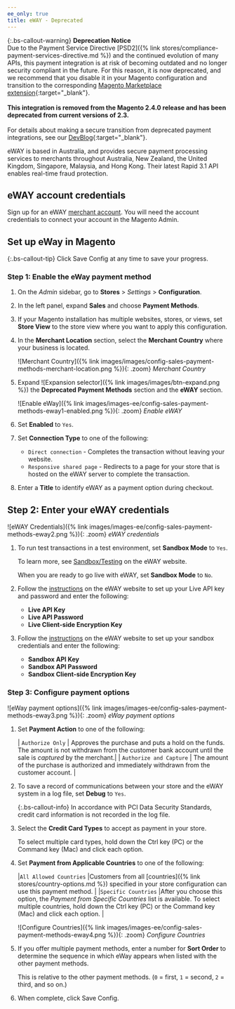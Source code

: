 ```yaml
---
ee_only: true
title: eWAY - Deprecated
---
```


{:.bs-callout-warning}
**Deprecation Notice** <br/>
Due to the Payment Service Directive [PSD2]({% link stores/compliance-payment-services-directive.md %}) and the continued evolution of many APIs, this payment integration is at risk of becoming outdated and no longer security compliant in the future. For this reason, it is now deprecated, and we recommend that you disable it in your Magento configuration and transition to the corresponding [Magento Marketplace extension](https://marketplace.magento.com/catalogsearch/result/?q=eway){:target="_blank"}.<br/><br/>
**This integration is removed from the Magento 2.4.0 release and has been deprecated from current versions of 2.3.**<br/><br/>
For details about making a secure transition from deprecated payment integrations, see our [DevBlog](https://community.magento.com/t5/Magento-DevBlog/bg-p/devblog){:target="_blank"}.

eWAY is based in Australia, and provides secure payment processing services to merchants throughout Australia, New Zealand, the United Kingdom, Singapore, Malaysia, and Hong Kong. Their latest Rapid 3.1 API enables real-time fraud protection.

## eWAY account credentials

Sign up for an eWAY [merchant account][1]. You will need the account credentials to connect your account in the Magento Admin.

## Set up eWay in Magento

{:.bs-callout-tip}
Click <span class="btn">Save Config</span> at any time to save your progress.

### Step 1: Enable the eWay payment method

1. On the _Admin_ sidebar, go to **Stores** > _Settings_ > **Configuration**.

1. In the left panel, expand **Sales** and choose **Payment Methods**.

1. If your Magento installation has multiple websites, stores, or views, set **Store View** to the store view where you want to apply this configuration.

1. In the **Merchant Location** section, select the **Merchant Country** where your business is located.

   ![Merchant Country]({% link images/images/config-sales-payment-methods-merchant-location.png %}){: .zoom}
   _Merchant Country_

1. Expand ![Expansion selector]({% link images/images/btn-expand.png %}) the **Deprecated Payment Methods** section and the **eWAY** section.

   ![Enable eWay]({% link images/images-ee/config-sales-payment-methods-eway1-enabled.png %}){: .zoom}
   _Enable eWAY_

1. Set **Enabled** to `Yes`.

1. Set **Connection Type** to one of the following:

   - `Direct connection` - Completes the transaction without leaving your website.
   - `Responsive shared page` - Redirects to a page for your store that is hosted on the eWAY server to complete the transaction.

1. Enter a **Title** to identify eWAY as a payment option during checkout.

## Step 2: Enter your eWAY credentials

![eWAY Credentials]({% link images/images-ee/config-sales-payment-methods-eway2.png %}){: .zoom}
_eWAY credentials_

1. To run test transactions in a test environment, set **Sandbox Mode** to `Yes`.

   To learn more, see [Sandbox/Testing][2] on the eWAY website.

   When you are ready to go live with eWAY, set **Sandbox Mode** to `No`.

1. Follow the [instructions][3] on the eWAY website to set up your Live API key and password and enter the following:

   - **Live API Key**
   - **Live API Password**
   - **Live Client-side Encryption Key**

1. Follow the [instructions][4] on the eWAY website to set up your sandbox credentials and enter the following:

   - **Sandbox API Key**
   - **Sandbox API Password**
   - **Sandbox Client-side Encryption Key**

### Step 3: Configure payment options

![eWay payment options]({% link images/images-ee/config-sales-payment-methods-eway3.png %}){: .zoom}
_eWay payment options_

1. Set **Payment Action** to one of the following:

   | `Authorize Only` | Approves the purchase and puts a hold on the funds. The amount is not withdrawn from the customer bank account until the sale is _captured_ by the merchant.|
   | `Authorize and Capture` | The amount of the purchase is authorized and immediately withdrawn from the customer account. |

1. To save a record of communications between your store and the eWAY system in a log file, set **Debug** to `Yes`.

   {:.bs-callout-info}
   In accordance with PCI Data Security Standards, credit card information is not recorded in the log file.

1. Select the **Credit Card Types** to accept as payment in your store.

   To select multiple card types, hold down the Ctrl key (PC) or the Command key (Mac) and click each option.

1. Set **Payment from Applicable Countries** to one of the following:

   |`All Allowed Countries` |Customers from all [countries]({% link stores/country-options.md %}) specified in your store configuration can use this payment method. |
   |`Specific Countries` |After you choose this option, the _Payment from Specific Countries_ list is available. To select multiple countries, hold down the Ctrl key (PC) or the Command key (Mac) and click each option. |

   ![Configure Countries]({% link images/images-ee/config-sales-payment-methods-eway4.png %}){: .zoom}
   _Configure Countries_

1. If you offer multiple payment methods, enter a number for **Sort Order** to determine the sequence in which eWay appears when listed with the other payment methods.

   This is relative to the other payment methods. (`0` = first, `1` = second, `2` = third, and so on.)

1. When complete, click <span class="btn">Save Config</span>.

[1]: https://www.eway.com.au/plans-pricing
[2]: https://myeway.force.com/success/s/topic/0TOw0000000TbKoGAK/Sandbox/Testing
[3]: https://myeway.force.com/success/s/article/How-do-I-setup-my-Live-eWAY-API-Key-and-Password
[4]: https://myeway.force.com/success/s/article/How-do-I-set-up-my-Sandbox-API-Key-and-password
